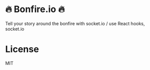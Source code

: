# 🔥 Bonfire.io 🔥

Tell your story around the bonfire with socket.io / use React hooks, socket.io

# License

MIT
